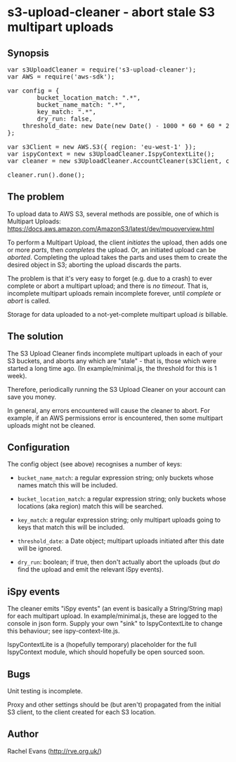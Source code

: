 s3-upload-cleaner - abort stale S3 multipart uploads
====================================================

Synopsis
--------

<pre>
var s3UploadCleaner = require('s3-upload-cleaner');
var AWS = require('aws-sdk');

var config = {
        bucket_location_match: ".*",
        bucket_name_match: ".*",
        key_match: ".*",
        dry_run: false,
	threshold_date: new Date(new Date() - 1000 * 60 * 60 * 24 * 7),
};

var s3Client = new AWS.S3({ region: 'eu-west-1' });
var ispyContext = new s3UploadCleaner.IspyContextLite();
var cleaner = new s3UploadCleaner.AccountCleaner(s3Client, config, ispyContext);

cleaner.run().done();
</pre>

The problem
-----------

To upload data to AWS S3, several methods are possible, one of which is
Multipart Uploads: https://docs.aws.amazon.com/AmazonS3/latest/dev/mpuoverview.html

To perform a Multipart Upload, the client _initiates_ the upload, then adds
one or more _parts_, then _completes_ the upload.  Or, an initiated upload can
be _aborted_.  Completing the upload takes the parts and uses them to create
the desired object in S3; aborting the upload discards the parts.

The problem is that it's very easy to forget (e.g. due to a crash) to ever
complete or abort a multipart upload; and there is _no timeout_.  That is,
incomplete multipart uploads remain incomplete forever, until _complete_ or
_abort_ is called.

Storage for data uploaded to a not-yet-complete multipart upload _is_ billable.

The solution
------------

The S3 Upload Cleaner finds incomplete multipart uploads in each of your S3
buckets, and aborts any which are "stale" - that is, those which were started
a long time ago.  (In example/minimal.js, the threshold for this is 1 week).

Therefore, periodically running the S3 Upload Cleaner on your account can save
you money.

In general, any errors encountered will cause the cleaner to abort.  For
example, if an AWS permissions error is encountered, then some multipart
uploads might not be cleaned.

Configuration
-------------

The config object (see above) recognises a number of keys:

 * `bucket_name_match`: a regular expression string; only buckets whose names
   match this will be included.
 
 * `bucket_location_match`: a regular expression string; only buckets whose
   locations (aka region) match this will be searched.

 * `key_match`: a regular expression string; only multipart uploads going to keys
   that match this will be included.

 * `threshold_date`: a Date object; multipart uploads initiated after this
   date will be ignored.

 * `dry_run`: boolean; if true, then don't actually abort the uploads (but
   _do_ find the upload and emit the relevant iSpy events).

iSpy events
-----------

The cleaner emits "iSpy events" (an event is basically a String/String map)
for each multipart upload.  In example/minimal.js, these are logged to the
console in json form.  Supply your own "sink" to IspyContextLite to change
this behaviour; see ispy-context-lite.js.

IspyContextLite is a (hopefully temporary) placeholder for the full
IspyContext module, which should hopefully be open sourced soon.

Bugs
----

Unit testing is incomplete.

Proxy and other settings should be (but aren't) propagated from the initial S3
client, to the client created for each S3 location.

Author
------

Rachel Evans (http://rve.org.uk/)


